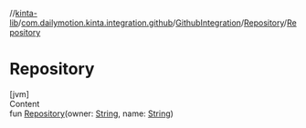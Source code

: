 //[kinta-lib](../../../../index.md)/[com.dailymotion.kinta.integration.github](../../index.md)/[GithubIntegration](../index.md)/[Repository](index.md)/[Repository](-repository.md)



# Repository  
[jvm]  
Content  
fun [Repository](-repository.md)(owner: [String](https://kotlinlang.org/api/latest/jvm/stdlib/kotlin/-string/index.html), name: [String](https://kotlinlang.org/api/latest/jvm/stdlib/kotlin/-string/index.html))  



